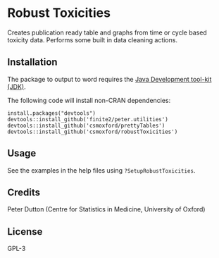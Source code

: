 # Robust Toxicities #

Creates publication ready table and graphs from time or cycle based toxicity data. Performs some built in data cleaning actions.

## Installation ##

The package to output to word requires the [Java Development tool-kit (JDK)](http://www.oracle.com/technetwork/java/javase/downloads/jdk8-downloads-2133151.html).

The following code will install non-CRAN dependencies:

	install.packages("devtools")
	devtools::install_github('finite2/peter.utilities')
	devtools::install_github('csmoxford/prettyTables')
	devtools::install_github('csmoxford/robustToxicities')


## Usage ##

See the examples in the help files using `?SetupRobustToxicities`.

## Credits ##

Peter Dutton (Centre for Statistics in Medicine, University of Oxford)

## License ##

GPL-3